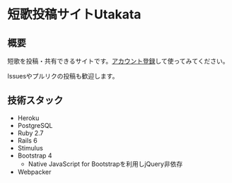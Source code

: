 # 短歌投稿サイトUtakata

## 概要

短歌を投稿・共有できるサイトです。[アカウント登録](https://utakatanka.jp/users/sign_up)して使ってみてください。

Issuesやプルリクの投稿も歓迎します。

## 技術スタック

- Heroku
- PostgreSQL
- Ruby 2.7
- Rails 6
- Stimulus
- Bootstrap 4
    - Native JavaScript for Bootstrapを利用しjQuery非依存
- Webpacker
